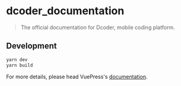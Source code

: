 # dcoder_documentation

> The official documentation for Dcoder, mobile coding platform.

## Development

```bash
yarn dev
yarn build
```

For more details, please head VuePress's [documentation](https://v1.vuepress.vuejs.org/).

